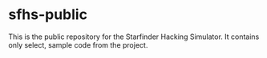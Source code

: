 # sfhs-public
This is the public repository for the Starfinder Hacking Simulator. It contains only select, sample code from the project.
